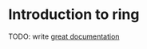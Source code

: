 # Introduction to ring

TODO: write [great documentation](http://jacobian.org/writing/what-to-write/)
